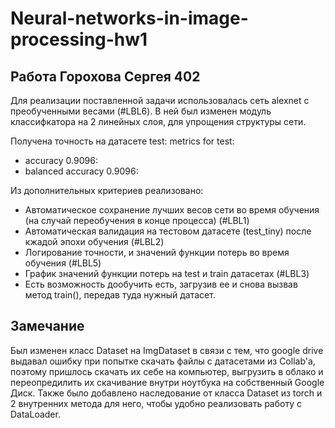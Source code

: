 # Neural-networks-in-image-processing-hw1

## Работа Горохова Сергея 402

Для реализации поставленной задачи использовалась сеть alexnet с преобученными весами (#LBL6). В ней был изменен модуль классифкатора на 2 линейных слоя, для упрощения структуры сети.

Получена точность на датасете test:
metrics for test:
 * accuracy 0.9096:
 * balanced accuracy 0.9096:

Из дополнительных критериев реализовано:
 * Автоматическое сохранение лучших весов сети во время обучения (на случай переобучения в конце процесса) (#LBL1)
 * Автоматическая валидация на тестовом датасете (test_tiny) после кжадой эпохи обучения (#LBL2)
 * Логирование точности, и значений функции потерь во время обучения (#LBL5)
 * График значений функции потерь на test и train датасетах (#LBL3)
 * Есть возможность дообучить есть, загрузив ее и снова вызвав метод train(), передав туда нужный датасет.

## Замечание
Был изменен класс Dataset на ImgDataset в связи с тем, что google drive выдавал ошибку при попытке скачать файлы с датасетами из Collab'а, поэтому пришлось скачать их себе на компьютер, выгрузить в облако и переопредилить их скачивание внутри ноутбука на собственный Google Диск.
Также было добавлено наследование от класса Dataset из torch и 2 внутренних метода для него, чтобы удобно реализовать работу с DataLoader.

